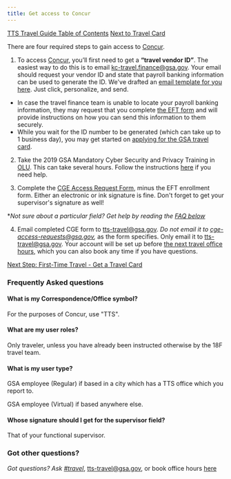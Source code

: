 ```yaml
---
title: Get access to Concur
---
```


[TTS Travel Guide Table of Contents]({{site.baseurl}}/travel-guide-table-of-contents)
[Next to Travel Card]({{site.baseurl}}/first-time-travel-travel-card)

There are four required steps to gain access to [Concur](http://travel.gsa.gov/).

1. To access [Concur](http://travel.gsa.gov/), you’ll first need to get a **“travel vendor ID”**. The easiest way to do this is to email [kc-travel.finance@gsa.gov](mailto:kc-travel.finance@gsa.gov). Your email should request your vendor ID and state that payroll banking information can be used to generate the ID.  We've drafted an [email template for you here](mailto:kc-travel.finance@gsa.gov?subject=Request%20for%20Travel%20Vendor%20ID&body=Hi.%20I%20will%20be%20traveling%20for%20work%20and%20will%20need%20a%20travel%20vendor%20ID.%20Can%20you%20please%20assign%20one%20to%20me?%20My%20payroll%20banking%20information%20can%20be%20used%20to%20generate%20this%20ID.). Just click, personalize, and send.
  * In case the travel finance team is unable to locate your payroll banking information, they may request that you complete [the EFT form](https://drive.google.com/a/gsa.gov/file/d/0B0Kck5dqF_Ebb0FFZ29RR0JmVVk/view?usp=sharing) and will provide instructions on how you can send this information to them securely.
  * While you wait for the ID number to be generated (which can take up to 1 business day), you may get started on [applying for the GSA travel card]({{site.baseurl}}/first-time-travel-travel-card).

2. Take the 2019 GSA Mandatory Cyber Security and Privacy Training in [OLU](https://gsaolu.gsa.gov). This can take several hours. Follow the instructions [here]({{site.baseurl}}/olu/#help-with-olu) if you need help.

3. Complete the [CGE Access Request Form](https://drive.google.com/a/gsa.gov/file/d/0B0Kck5dqF_EbM3ZRaHRqRHFWSzA/view?usp=sharing), minus the EFT enrollment form. Either an electronic or ink signature is fine. Don't forget to get your supervisor's signature as well!

*_Not sure about a particular field? Get help by reading the_ [_FAQ below_](#frequently-asked-questions)

4. Email completed CGE form to [tts-travel@gsa.gov](mailto:tts-travel@gsa.gov). _Do not email it to cge-access-requests@gsa.gov,_ as the form specifies. Only email it to tts-travel@gsa.gov. Your account will be set up before [the next travel office hours](https://sites.google.com/a/gsa.gov/tts-office-hours/), which you can also book any time if you have questions.

[Next Step: First-Time Travel - Get a Travel Card]({{site.baseurl}}/first-time-travel-travel-card)

### Frequently Asked questions

#### What is my Correspondence/Office symbol?
For the purposes of Concur, use "TTS".

#### What are my user roles?
Only traveler, unless you have already been instructed otherwise by the 18F travel team.

#### What is my user type?
GSA employee (Regular) if based in a city which has a TTS office which you report to.

GSA employee (Virtual) if based anywhere else.

#### Whose signature should I get for the supervisor field?
That of your functional supervisor.

### Got other questions?

*Got questions? Ask [#travel](https://gsa-tts.slack.com/messages/travel)*, [tts-travel@gsa.gov](mailto:tts-travel@gsa.gov), or book office hours [here](https://sites.google.com/a/gsa.gov/tts-office-hours/)
